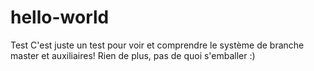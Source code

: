 # hello-world
Test
C'est juste un test pour voir et comprendre le système de branche master et auxiliaires! Rien de plus, pas de quoi s'emballer :)
